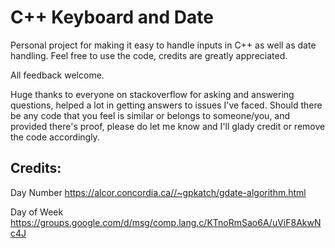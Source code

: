 # C++ Keyboard and Date

Personal project for making it easy to handle inputs in C++ as well as date handling.
Feel free to use the code, credits are greatly appreciated.

All feedback welcome.

Huge thanks to everyone on stackoverflow for asking and answering questions, helped a lot in getting answers to issues I've faced.
Should there be any code that you feel is similar or belongs to someone/you, and provided there's proof,
please do let me know and I'll glady credit or remove the code accordingly.

Credits:
----------
Day Number
https://alcor.concordia.ca//~gpkatch/gdate-algorithm.html

Day of Week
https://groups.google.com/d/msg/comp.lang.c/KTnoRmSao6A/uViF8AkwNc4J
